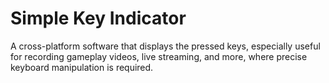 ﻿# Simple Key Indicator

A cross-platform software that displays the pressed keys, especially useful for recording gameplay videos, live streaming, and more, where precise keyboard manipulation is required.